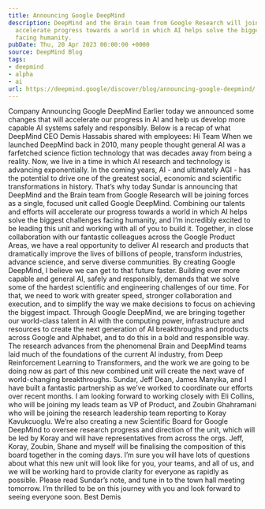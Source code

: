 ```yaml
---
title: Announcing Google DeepMind
description: DeepMind and the Brain team from Google Research will join forces to
  accelerate progress towards a world in which AI helps solve the biggest challenges
  facing humanity.
pubDate: Thu, 20 Apr 2023 00:00:00 +0000
source: DeepMind Blog
tags:
- deepmind
- alpha
- ai
url: https://deepmind.google/discover/blog/announcing-google-deepmind/
---
```


Company
Announcing Google DeepMind
Earlier today we announced some changes that will accelerate our progress in AI and help us develop more capable AI systems safely and responsibly. Below is a recap of what DeepMind CEO Demis Hassabis shared with employees:
Hi Team
When we launched DeepMind back in 2010, many people thought general AI was a farfetched science fiction technology that was decades away from being a reality.
Now, we live in a time in which AI research and technology is advancing exponentially. In the coming years, AI - and ultimately AGI - has the potential to drive one of the greatest social, economic and scientific transformations in history.
That’s why today Sundar is announcing that DeepMind and the Brain team from Google Research will be joining forces as a single, focused unit called Google DeepMind. Combining our talents and efforts will accelerate our progress towards a world in which AI helps solve the biggest challenges facing humanity, and I’m incredibly excited to be leading this unit and working with all of you to build it. Together, in close collaboration with our fantastic colleagues across the Google Product Areas, we have a real opportunity to deliver AI research and products that dramatically improve the lives of billions of people, transform industries, advance science, and serve diverse communities.
By creating Google DeepMind, I believe we can get to that future faster. Building ever more capable and general AI, safely and responsibly, demands that we solve some of the hardest scientific and engineering challenges of our time. For that, we need to work with greater speed, stronger collaboration and execution, and to simplify the way we make decisions to focus on achieving the biggest impact.
Through Google DeepMind, we are bringing together our world-class talent in AI with the computing power, infrastructure and resources to create the next generation of AI breakthroughs and products across Google and Alphabet, and to do this in a bold and responsible way. The research advances from the phenomenal Brain and DeepMind teams laid much of the foundations of the current AI industry, from Deep Reinforcement Learning to Transformers, and the work we are going to be doing now as part of this new combined unit will create the next wave of world-changing breakthroughs.
Sundar, Jeff Dean, James Manyika, and I have built a fantastic partnership as we’ve worked to coordinate our efforts over recent months. I am looking forward to working closely with Eli Collins, who will be joining my leads team as VP of Product, and Zoubin Ghahramani who will be joining the research leadership team reporting to Koray Kavukcuoglu. We’re also creating a new Scientific Board for Google DeepMind to oversee research progress and direction of the unit, which will be led by Koray and will have representatives from across the orgs. Jeff, Koray, Zoubin, Shane and myself will be finalising the composition of this board together in the coming days.
I’m sure you will have lots of questions about what this new unit will look like for you, your teams, and all of us, and we will be working hard to provide clarity for everyone as rapidly as possible. Please read Sundar’s note, and tune in to the town hall meeting tomorrow.
I’m thrilled to be on this journey with you and look forward to seeing everyone soon.
Best
Demis
